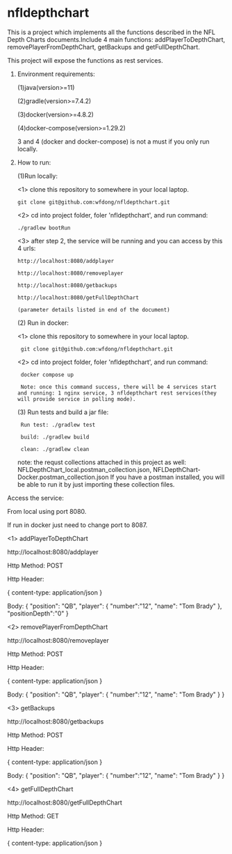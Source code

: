 # nfldepthchart

This is a project which implements all the functions described in the NFL Depth Charts documents.Include 4 main functions: addPlayerToDepthChart, removePlayerFromDepthChart, getBackups and getFullDepthChart.

This project will expose the functions as rest services.

1. Environment requirements:

   (1)java(version>=11)

   (2)gradle(version>=7.4.2)

   (3)docker(version>=4.8.2)

   (4)docker-compose(version>=1.29.2)

   3 and 4 (docker and docker-compose) is not a must if you only run locally.


2. How to run:

   (1)Run locally:

   <1> clone this repository to somewhere in your local laptop.

       git clone git@github.com:wfdong/nfldepthchart.git

   <2> cd into project folder, foler 'nfldepthchart', and run command:
       
       ./gradlew bootRun

   <3> after step 2, the service will be running and you can access by this 4 urls:

       http://localhost:8080/addplayer

       http://localhost:8080/removeplayer

       http://localhost:8080/getbackups

       http://localhost:8080/getFullDepthChart

       (parameter details listed in end of the document)


    (2) Run in docker:

    <1> clone this repository to somewhere in your local laptop.

        git clone git@github.com:wfdong/nfldepthchart.git

    <2> cd into project folder, foler 'nfldepthchart', and run command:

        docker compose up

        Note: once this command success, there will be 4 services start and running: 1 nginx service, 3 nfldepthchart rest services(they will provide service in polling mode). 

    (3) Run tests and build a jar file:

        Run test: ./gradlew test

        build: ./gradlew build

        clean: ./gradlew clean

    note: the requst collections attached in this project as well:  NFLDepthChart_local.postman_collection.json, NFLDepthChart-Docker.postman_collection.json   If you have a postman installed, you will be able to run it by just importing these collection files.


Access the service:

From local using port 8080.

If run in docker just need to change port to 8087.

<1> addPlayerToDepthChart

http://localhost:8080/addplayer

Http Method: POST

Http Header:

{
    content-type: application/json
}

Body:
{
    "position": "QB",
    "player": {
        "number":"12",
        "name": "Tom Brady"
    },
    "positionDepth":"0"
}

<2> removePlayerFromDepthChart

http://localhost:8080/removeplayer

Http Method: POST

Http Header:

{
    content-type: application/json
}

Body:
{
    "position": "QB",
    "player": {
        "number":"12",
        "name": "Tom Brady"
    }
}

<3> getBackups

http://localhost:8080/getbackups

Http Method: POST

Http Header:

{
    content-type: application/json
}

Body:
{
    "position": "QB",
    "player": {
        "number":"12",
        "name": "Tom Brady"
    }
}

<4> getFullDepthChart

http://localhost:8080/getFullDepthChart

Http Method: GET

Http Header:

{
    content-type: application/json
}